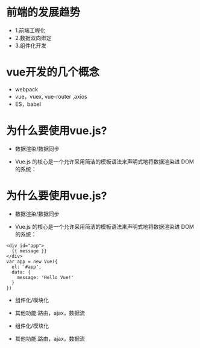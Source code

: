 # 前端的发展趋势
- 1.前端工程化
- 2.数据双向绑定
- 3.组件化开发
# vue开发的几个概念
- webpack
- vue，vuex, vue-router ,axios
- ES，babel


# 为什么要使用vue.js?
- 数据渲染/数据同步
* Vue.js 的核心是一个允许采用简洁的模板语法来声明式地将数据渲染进 DOM 的系统：
# 为什么要使用vue.js?
- 数据渲染/数据同步
* Vue.js 的核心是一个允许采用简洁的模板语法来声明式地将数据渲染进 DOM 的系统：
```
<div id="app">
  {{ message }}
</div>
var app = new Vue({
  el: '#app',
  data: {
    message: 'Hello Vue!'
  }
})
```
- 组件化/模块化
- 其他功能:路由，ajax，数据流

- 组件化/模块化
- 其他功能:路由，ajax，数据流
